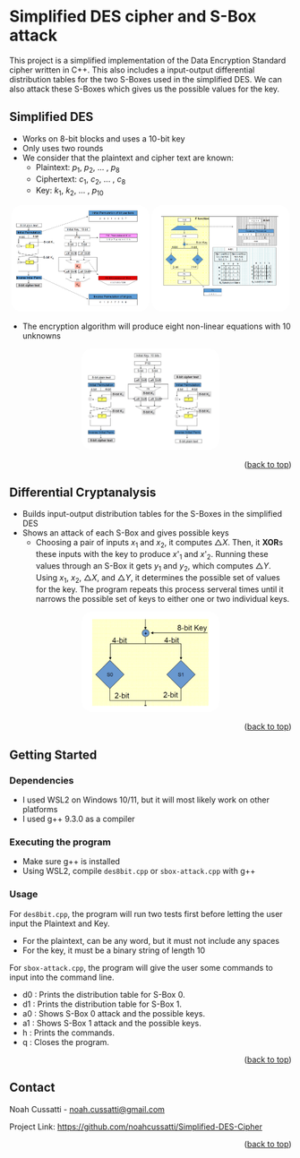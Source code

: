 <div id="top"></div>

# Simplified DES cipher and S-Box attack

This project is a simplified implementation of the Data Encryption Standard cipher written in C++.  This also includes a input-output differential distribution tables for the two S-Boxes used in the simplified DES.  We can also attack these S-Boxes which gives us the possible values for the key.

## Simplified DES

* Works on 8-bit blocks and uses a 10-bit key
* Only uses two rounds
* We consider that the plaintext and cipher text are known:
  * Plaintext:  *p*<sub>1</sub>, *p*<sub>2</sub>, ... , *p*<sub>8</sub> 
  * Ciphertext: *c*<sub>1</sub>, *c*<sub>2</sub>, ... , *c*<sub>8</sub>
  * Key: *k*<sub>1</sub>, *k*<sub>2</sub>, ... , *p*<sub>10</sub>
<p align="center">
    <img style="border-radius: 20px; width: 49%" src="./img/DES.png">
    <img style="border-radius: 20px; width: 49%" src="./img/f-func.png">
</p>

* The encryption algorithm will produce eight non-linear equations with 10 unknowns

<p align="center">
    <img style="border-radius: 20px; width: 49%" src="./img/encryption-decryption.png">
</p>

<p align="right">(<a href="#top">back to top</a>)</p>

## Differential Cryptanalysis

* Builds input-output distribution tables for the S-Boxes in the simplified DES
* Shows an attack of each S-Box and gives possible keys
  * Choosing a pair of inputs *x*<sub>1</sub> and *x*<sub>2</sub>, it computes &#9651;*X*. Then, it **XOR**s these inputs with the key to produce *x*'<sub>1</sub> and *x*'<sub>2</sub>. Running these values through an S-Box it gets *y*<sub>1</sub> and *y*<sub>2</sub>, which computes &#9651;*Y*.  Using *x*<sub>1</sub>, *x*<sub>2</sub>, &#9651;*X*, and &#9651;*Y*, it determines the possible set of values for the key.  The program repeats this process serveral times until it narrows the possible set of keys to either one or two individual keys.

<p align="center">
    <img style="border-radius: 20px; width: 49%" src="./img/s-box.png">
</p>

<p align="right">(<a href="#top">back to top</a>)</p>

## Getting Started

### Dependencies

* I used WSL2 on Windows 10/11, but it will most likely work on other platforms
* I used g++ 9.3.0 as a compiler

### Executing the program

* Make sure g++ is installed
* Using WSL2, compile `des8bit.cpp` or `sbox-attack.cpp` with g++

### Usage

For `des8bit.cpp`, the program will run two tests first before letting the user input the Plaintext and Key.

* For the plaintext, can be any word, but it must not include any spaces
* For the key, it must be a binary string of length 10

For `sbox-attack.cpp`, the program will give the user some commands to input into the command line.

* d0 : Prints the distribution table for S-Box 0.
* d1 : Prints the distribution table for S-Box 1.
* a0 : Shows S-Box 0 attack and the possible keys.
* a1 : Shows S-Box 1 attack and the possible keys.
* h : Prints the commands.
* q : Closes the program.

<p align="right">(<a href="#top">back to top</a>)</p>

## Contact

Noah Cussatti - noah.cussatti@gmail.com

Project Link: https://github.com/noahcussatti/Simplified-DES-Cipher

<p align="right">(<a href="#top">back to top</a>)</p>